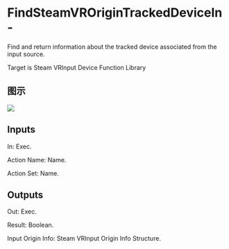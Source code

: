 # FindSteamVROriginTrackedDeviceIn-

Find and return information about the tracked device associated from the input source.

Target is Steam VRInput Device Function Library

## 图示

![]($-20221218-21042380.png)

## Inputs

In: Exec.

Action Name: Name.

Action Set: Name.  

## Outputs

Out: Exec.

Result: Boolean.

Input Origin Info: Steam VRInput Origin Info Structure.

